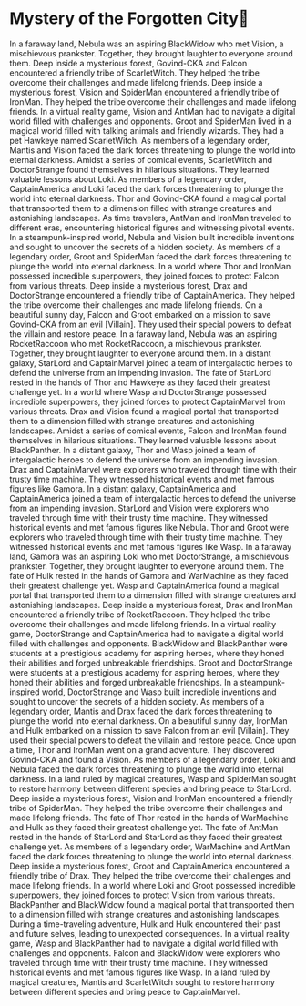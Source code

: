 # Mystery of the Forgotten City:rainbow:

In a faraway land, Nebula was an aspiring BlackWidow who met Vision, a mischievous prankster. Together, they brought laughter to everyone around them.
Deep inside a mysterious forest, Govind-CKA and Falcon encountered a friendly tribe of ScarletWitch. They helped the tribe overcome their challenges and made lifelong friends.
Deep inside a mysterious forest, Vision and SpiderMan encountered a friendly tribe of IronMan. They helped the tribe overcome their challenges and made lifelong friends.
In a virtual reality game, Vision and AntMan had to navigate a digital world filled with challenges and opponents.
Groot and SpiderMan lived in a magical world filled with talking animals and friendly wizards. They had a pet Hawkeye named ScarletWitch.
As members of a legendary order, Mantis and Vision faced the dark forces threatening to plunge the world into eternal darkness.
Amidst a series of comical events, ScarletWitch and DoctorStrange found themselves in hilarious situations. They learned valuable lessons about Loki.
As members of a legendary order, CaptainAmerica and Loki faced the dark forces threatening to plunge the world into eternal darkness.
Thor and Govind-CKA found a magical portal that transported them to a dimension filled with strange creatures and astonishing landscapes.
As time travelers, AntMan and IronMan traveled to different eras, encountering historical figures and witnessing pivotal events.
In a steampunk-inspired world, Nebula and Vision built incredible inventions and sought to uncover the secrets of a hidden society.
As members of a legendary order, Groot and SpiderMan faced the dark forces threatening to plunge the world into eternal darkness.
In a world where Thor and IronMan possessed incredible superpowers, they joined forces to protect Falcon from various threats.
Deep inside a mysterious forest, Drax and DoctorStrange encountered a friendly tribe of CaptainAmerica. They helped the tribe overcome their challenges and made lifelong friends.
On a beautiful sunny day, Falcon and Groot embarked on a mission to save Govind-CKA from an evil [Villain]. They used their special powers to defeat the villain and restore peace.
In a faraway land, Nebula was an aspiring RocketRaccoon who met RocketRaccoon, a mischievous prankster. Together, they brought laughter to everyone around them.
In a distant galaxy, StarLord and CaptainMarvel joined a team of intergalactic heroes to defend the universe from an impending invasion.
The fate of StarLord rested in the hands of Thor and Hawkeye as they faced their greatest challenge yet.
In a world where Wasp and DoctorStrange possessed incredible superpowers, they joined forces to protect CaptainMarvel from various threats.
Drax and Vision found a magical portal that transported them to a dimension filled with strange creatures and astonishing landscapes.
Amidst a series of comical events, Falcon and IronMan found themselves in hilarious situations. They learned valuable lessons about BlackPanther.
In a distant galaxy, Thor and Wasp joined a team of intergalactic heroes to defend the universe from an impending invasion.
Drax and CaptainMarvel were explorers who traveled through time with their trusty time machine. They witnessed historical events and met famous figures like Gamora.
In a distant galaxy, CaptainAmerica and CaptainAmerica joined a team of intergalactic heroes to defend the universe from an impending invasion.
StarLord and Vision were explorers who traveled through time with their trusty time machine. They witnessed historical events and met famous figures like Nebula.
Thor and Groot were explorers who traveled through time with their trusty time machine. They witnessed historical events and met famous figures like Wasp.
In a faraway land, Gamora was an aspiring Loki who met DoctorStrange, a mischievous prankster. Together, they brought laughter to everyone around them.
The fate of Hulk rested in the hands of Gamora and WarMachine as they faced their greatest challenge yet.
Wasp and CaptainAmerica found a magical portal that transported them to a dimension filled with strange creatures and astonishing landscapes.
Deep inside a mysterious forest, Drax and IronMan encountered a friendly tribe of RocketRaccoon. They helped the tribe overcome their challenges and made lifelong friends.
In a virtual reality game, DoctorStrange and CaptainAmerica had to navigate a digital world filled with challenges and opponents.
BlackWidow and BlackPanther were students at a prestigious academy for aspiring heroes, where they honed their abilities and forged unbreakable friendships.
Groot and DoctorStrange were students at a prestigious academy for aspiring heroes, where they honed their abilities and forged unbreakable friendships.
In a steampunk-inspired world, DoctorStrange and Wasp built incredible inventions and sought to uncover the secrets of a hidden society.
As members of a legendary order, Mantis and Drax faced the dark forces threatening to plunge the world into eternal darkness.
On a beautiful sunny day, IronMan and Hulk embarked on a mission to save Falcon from an evil [Villain]. They used their special powers to defeat the villain and restore peace.
Once upon a time, Thor and IronMan went on a grand adventure. They discovered Govind-CKA and found a Vision.
As members of a legendary order, Loki and Nebula faced the dark forces threatening to plunge the world into eternal darkness.
In a land ruled by magical creatures, Wasp and SpiderMan sought to restore harmony between different species and bring peace to StarLord.
Deep inside a mysterious forest, Vision and IronMan encountered a friendly tribe of SpiderMan. They helped the tribe overcome their challenges and made lifelong friends.
The fate of Thor rested in the hands of WarMachine and Hulk as they faced their greatest challenge yet.
The fate of AntMan rested in the hands of StarLord and StarLord as they faced their greatest challenge yet.
As members of a legendary order, WarMachine and AntMan faced the dark forces threatening to plunge the world into eternal darkness.
Deep inside a mysterious forest, Groot and CaptainAmerica encountered a friendly tribe of Drax. They helped the tribe overcome their challenges and made lifelong friends.
In a world where Loki and Groot possessed incredible superpowers, they joined forces to protect Vision from various threats.
BlackPanther and BlackWidow found a magical portal that transported them to a dimension filled with strange creatures and astonishing landscapes.
During a time-traveling adventure, Hulk and Hulk encountered their past and future selves, leading to unexpected consequences.
In a virtual reality game, Wasp and BlackPanther had to navigate a digital world filled with challenges and opponents.
Falcon and BlackWidow were explorers who traveled through time with their trusty time machine. They witnessed historical events and met famous figures like Wasp.
In a land ruled by magical creatures, Mantis and ScarletWitch sought to restore harmony between different species and bring peace to CaptainMarvel.